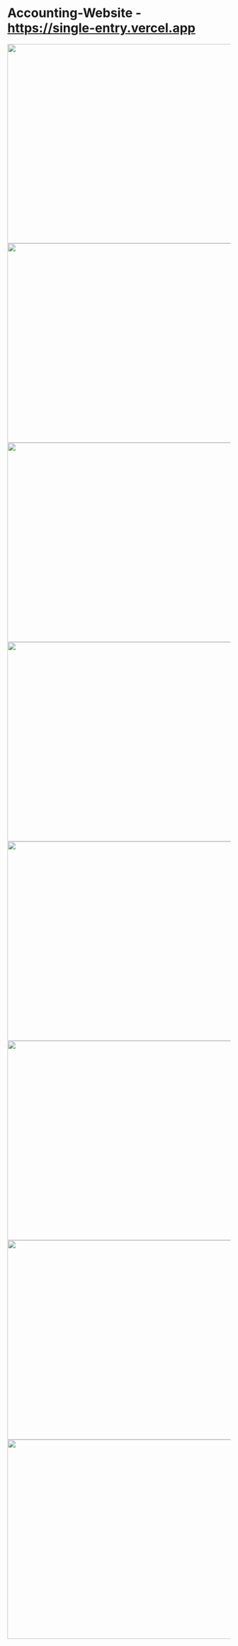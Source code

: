 # Accounting-Website - https://single-entry.vercel.app


<img src="public/demo0.png" width="800" height="450">

<img src="public/demo1.png" width="800" height="450">

<img src="public/demo2.png" width="800" height="450">

<img src="public/demo3.png" width="800" height="450">

<img src="public/demo4.png" width="800" height="450">

<img src="public/demo5.png" width="800" height="450">

<img src="public/demo6.png" width="800" height="450">

<img src="public/demo7.png" width="800" height="450">


